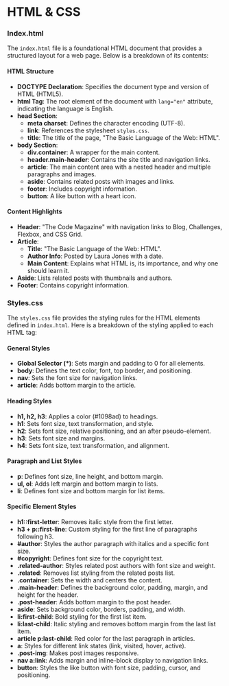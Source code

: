 # HTML & CSS

### Index.html

The `index.html` file is a foundational HTML document that provides a structured layout for a web page. Below is a breakdown of its contents:

#### HTML Structure

- **DOCTYPE Declaration**: Specifies the document type and version of HTML (HTML5).
- **html Tag**: The root element of the document with `lang="en"` attribute, indicating the language is English.
- **head Section**:
  - **meta charset**: Defines the character encoding (UTF-8).
  - **link**: References the stylesheet `styles.css`.
  - **title**: The title of the page, "The Basic Language of the Web: HTML".
- **body Section**:
  - **div.container**: A wrapper for the main content.
  - **header.main-header**: Contains the site title and navigation links.
  - **article**: The main content area with a nested header and multiple paragraphs and images.
  - **aside**: Contains related posts with images and links.
  - **footer**: Includes copyright information.
  - **button**: A like button with a heart icon.

#### Content Highlights

- **Header**: "The Code Magazine" with navigation links to Blog, Challenges, Flexbox, and CSS Grid.
- **Article**:
  - **Title**: "The Basic Language of the Web: HTML".
  - **Author Info**: Posted by Laura Jones with a date.
  - **Main Content**: Explains what HTML is, its importance, and why one should learn it.
- **Aside**: Lists related posts with thumbnails and authors.
- **Footer**: Contains copyright information.

### Styles.css

The `styles.css` file provides the styling rules for the HTML elements defined in `index.html`. Here is a breakdown of the styling applied to each HTML tag:

#### General Styles

- **Global Selector (\*)**: Sets margin and padding to 0 for all elements.
- **body**: Defines the text color, font, top border, and positioning.
- **nav**: Sets the font size for navigation links.
- **article**: Adds bottom margin to the article.

#### Heading Styles

- **h1, h2, h3**: Applies a color (#1098ad) to headings.
- **h1**: Sets font size, text transformation, and style.
- **h2**: Sets font size, relative positioning, and an after pseudo-element.
- **h3**: Sets font size and margins.
- **h4**: Sets font size, text transformation, and alignment.

#### Paragraph and List Styles

- **p**: Defines font size, line height, and bottom margin.
- **ul, ol**: Adds left margin and bottom margin to lists.
- **li**: Defines font size and bottom margin for list items.

#### Specific Element Styles

- **h1::first-letter**: Removes italic style from the first letter.
- **h3 + p::first-line**: Custom styling for the first line of paragraphs following h3.
- **#author**: Styles the author paragraph with italics and a specific font size.
- **#copyright**: Defines font size for the copyright text.
- **.related-author**: Styles related post authors with font size and weight.
- **.related**: Removes list styling from the related posts list.
- **.container**: Sets the width and centers the content.
- **.main-header**: Defines the background color, padding, margin, and height for the header.
- **.post-header**: Adds bottom margin to the post header.
- **aside**: Sets background color, borders, padding, and width.
- **li:first-child**: Bold styling for the first list item.
- **li:last-child**: Italic styling and removes bottom margin from the last list item.
- **article p:last-child**: Red color for the last paragraph in articles.
- **a**: Styles for different link states (link, visited, hover, active).
- **.post-img**: Makes post images responsive.
- **nav a:link**: Adds margin and inline-block display to navigation links.
- **button**: Styles the like button with font size, padding, cursor, and positioning.
